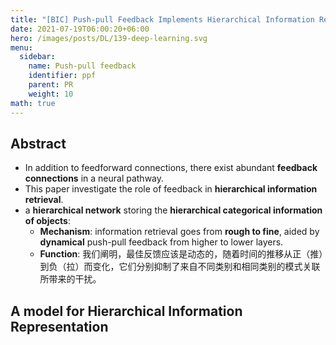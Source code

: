 ```yaml
---
title: "[BIC] Push-pull Feedback Implements Hierarchical Information Retrieval Efficiently"
date: 2021-07-19T06:00:20+06:00
hero: /images/posts/DL/139-deep-learning.svg
menu:
  sidebar:
    name: Push-pull feedback
    identifier: ppf
    parent: PR
    weight: 10
math: true
---
```

## Abstract
- In addition to feedforward connections, there exist abundant **feedback connections** in a neural pathway.
- This paper investigate the role of feedback in **hierarchical information retrieval**.
- a **hierarchical network** storing the **hierarchical categorical information of objects**:
  - **Mechanism**: information retrieval goes from **rough to fine**, aided by **dynamical** push-pull feedback from higher to lower layers. 
  - **Function**: 我们阐明，最佳反馈应该是动态的，随着时间的推移从正（推）到负（拉）而变化，它们分别抑制了来自不同类别和相同类别的模式关联所带来的干扰。   

## **A model for Hierarchical Information Representation**



